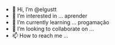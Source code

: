 - 👋 Hi, I’m @elgustt
- 👀 I’m interested in ... aprender
- 🌱 I’m currently learning ... progamação
- 💞️ I’m looking to collaborate on ...
- 📫 How to reach me ...

<!---
elgustt/elgustt is a ✨ special ✨ repository because its `README.md` (this file) appears on your GitHub profile.
You can click the Preview link to take a look at your changes.
--->
